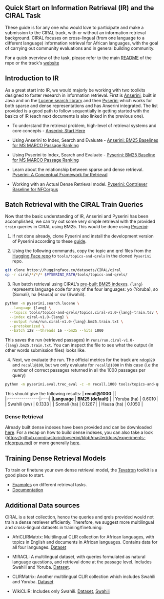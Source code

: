 ## Quick Start on Information Retrieval (IR) and the CIRAL Task

These guide is for any one who would love to participate and make a submission to the CIRAL track, with or without an information retrieval background. CIRAL focuses on cross-lingual (from one language to a different language) information retrieval for African languages, with the goal of carrying out community evaluations and in general building community.

For a quick overview of the task, please refer to the main [README](../README.md) of the repo or the track's [website](https://ciralproject.github.io/)


## Introduction to IR
As a great start into IR, we would majorly be working with two toolkits designed to foster research in information retrieval. First is [Anserini](https://github.com/castorini/anserini), built in Java and on the [Lucene search library](https://lucene.apache.org/) and then [Pyserini](https://github.com/castorini/pyserini) which works for both sparse and dense representations and has Anserini integrated. The list provided is a good path to follow sequentially in getting started with the basics of IR (each next documents is also linked in the previous one).

- To understand the retrieval problem, high-level of retrieval systems and core concepts - [Anserini: Start Here](https://github.com/castorini/anserini/blob/master/docs/start-here.md)

- Using Anserini to Index, Search and Evaluate - [Anserini: BM25 Baselines for MS MARCO Passage Ranking](https://github.com/castorini/anserini/blob/master/docs/experiments-msmarco-passage.md)

- Using Pyserini to Index, Search and Evaluate - [Pyserini: BM25 Baseline for MS MARCO Passage Ranking](https://github.com/castorini/pyserini/blob/master/docs/experiments-msmarco-passage.md)

- Learn about the relationship between sparse and dense retrieval. [Pyserini: A Conceptual Framework for Retrieval](https://github.com/castorini/pyserini/blob/master/docs/conceptual-framework.md)

- Working with an Actual Dense Retrieval model. [Pyserini: Contriever Baseline for NFCorpus](https://github.com/castorini/pyserini/blob/master/docs/experiments-nfcorpus.md)

## Batch Retrieval with the CIRAL Train Queries
Now that the basic understanding of IR, Anserini and Pyserini has been accomplished, we can try out some very simple retrieval with the provided `train` queries in CIRAL using BM25. This would be done using [Pyserini](https://github.com/castorini/pyserini):

1. If not done already, clone Pyserini and install the development version of Pyserini according to these [guide](https://github.com/castorini/pyserini/blob/master/docs/installation.md#development-installation). 

2. Using the following commands, copy the topic and qrel files from the [Hugging Face repo](https://huggingface.co/datasets/CIRAL/ciral) to `tools/topics-and-qrels` in the cloned `Pyserini` repo. 

```bash
git clone https://huggingface.co/datasets/CIRAL/ciral
cp -r ciral/*/*/* $PYSERINI_PATH/tools/topics-and-qrels/
```

3. Run batch retrieval using CIRAL's [pre-built BM25 indexes](https://github.com/castorini/pyserini/blob/master/docs/prebuilt-indexes.md). `{lang}` represents language code for any of the four languages: yo (Yoruba), so (Somali), ha (Hausa) or sw (Swahili). 

```bash
python -m pyserini.search.lucene \
  --language {lang} \
  --topics tools/topics-and-qrels/topics.ciral-v1.0-{lang}-train.tsv \
  --index ciral-v1.0-{lang} \
  --output runs/run.ciral-v1.0-{lang}.bm25.train.txt \
  --pretokenized \
  --batch 128 --threads 16 --bm25 --hits 1000
```

This saves the run (retrieved passages) in `runs/run.ciral-v1.0-{lang}.bm25.train.txt`. You can inspect the file to see what the output (in other words submission files) looks like.

4. Next, we  evaluate the run. The official metrics for the track are `ndcg@20` and `recall@100`, but we only evaluate for `recall@1000` in this case (i.e the number of correct passages returned in all the 1000 passages per query)

```bash
python -m pyserini.eval.trec_eval -c -m recall.1000 tools/topics-and-qrels/qrels.ciral-v1.0-{lang}-train.tsv runs/run.ciral-v1.0-{lang}.bm25.train.txt
```

This should give the following results:
| **recall@1000** | |  
|:----------------|:---:|
|**Language** | **BM25 (default)** |
| Yoruba (ha)     | 0.6010 |
| Swahili (sw)     | 0.1333 |
| Somali (ha)     | 0.1267 |
| Hausa (ha)     | 0.1050 |



### Dense Retrieval 
Already built dense indexes have been provided and can be downloaded [here](). For a recap on how to build dense indexes, you can also take a look (https://github.com/castorini/pyserini/blob/master/docs/experiments-nfcorpus.md) or more generally [here](https://github.com/castorini/pyserini/blob/master/docs/usage-index.md#building-a-dense-vector-index).



## Training Dense Retrieval Models
To train or finetune your own dense retrieval model, the [Tevatron](https://github.com/texttron/tevatron/tree/main/src/tevatron) toolkit is a good place to start. 
 - [Examples](https://github.com/texttron/tevatron/tree/main/examples) on different retrieval tasks.
- [Documentation](http://tevatron.ai/)




## Additional Data sources

CIRAL is a test collection, hence the queries and qrels provided would not train a dense retriever efficiently. Therefore, we suggest more multilingual and cross-lingual datasets in training/finetuning:

- AfriCLIRMatrix: Multilingual CLIR collection for African languages, with topics in English and documents in African languages. Contains data for all four languages. [Dataset](https://huggingface.co/datasets/castorini/africlirmatrix)

- MIRACL: A multilingual dataset, with queries formulated as natural language questions, and retrieval done at the passage level. Includes Swahili and Yoruba. [Dataset](https://huggingface.co/datasets/miracl/miracl).

- CLIRMatrix: Another multilingual CLIR collection which includes Swahili and Yoruba. [Dataset](https://ir-datasets.com/clirmatrix.html)

- WikiCLIR: Includes only Swahili.
[Dataset](https://ir-datasets.com/master/wikiclir.html),
[Swahili](https://ir-datasets.com/master/wikiclir.html#wikiclir/sw)

